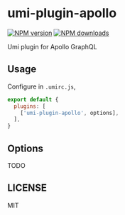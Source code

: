 # umi-plugin-apollo

[![NPM version](https://img.shields.io/npm/v/umi-plugin-apollo.svg?style=flat)](https://npmjs.org/package/umi-plugin-apollo)
[![NPM downloads](http://img.shields.io/npm/dm/umi-plugin-apollo.svg?style=flat)](https://npmjs.org/package/umi-plugin-apollo)

Umi plugin for Apollo GraphQL

## Usage

Configure in `.umirc.js`,

```js
export default {
  plugins: [
    ['umi-plugin-apollo', options],
  ],
}
```

## Options

TODO

## LICENSE

MIT
